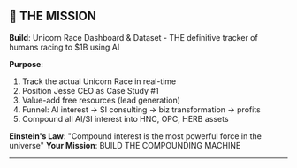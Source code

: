 ## 🎯 THE MISSION

**Build**: Unicorn Race Dashboard & Dataset - THE definitive tracker of humans racing to $1B using AI

**Purpose**:
1. Track the actual Unicorn Race in real-time
2. Position Jesse CEO as Case Study #1
3. Value-add free resources (lead generation)
4. Funnel: AI interest → SI consulting → biz transformation → profits
5. Compound all AI/SI interest into HNC, OPC, HERB assets

**Einstein's Law**: "Compound interest is the most powerful force in the universe"
**Your Mission**: BUILD THE COMPOUNDING MACHINE

---
